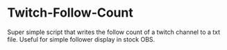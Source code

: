 # Twitch-Follow-Count
Super simple script that writes the follow count of a twitch channel to a txt file. Useful for simple follower display in stock OBS.
